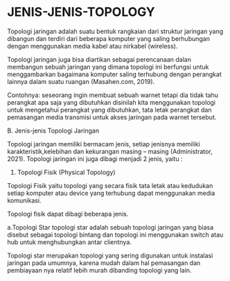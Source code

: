 # JENIS-JENIS-TOPOLOGY
Topologi jaringan adalah suatu bentuk rangkaian dari struktur jaringan yang dibangun dan terdiri dari beberapa komputer yang saling berhubungan dengan menggunakan media kabel atau nirkabel (wireless).

Topologi jaringan juga bisa diartikan sebagai perencanaan dalan membangun sebuah jaringan yang dimana topologi ini berfungsi untuk menggambarkan bagaimana komputer saling terhubung dengan perangkat lainnya dalam suatu ruangan (Masahen.com, 2019).

Contohnya: seseorang ingin membuat sebuah warnet tetapi dia tidak tahu perangkat apa saja yang dibutuhkan disinilah kita menggunakan topologi untuk mengetahui perangkat yang dibutuhkan, tata letak perangkat dan pemasangan media transmisi untuk akses jaringan pada warnet tersebut.

B.	Jenis-jenis Topologi Jaringan 

Topologi jaringan memiliki bermacam jenis, setiap jenisnya memiliki karakteristik,kelebihan dan kekurangan masing – masing (Administrator, 2021). 
Topologi jaringan ini juga dibagi menjadi 2 jenis, yaitu :

1.	Topologi Fisik (Physical Topology)
  
Topologi Fisik yaitu topologi yang secara fisik tata letak atau kedudukan setiap komputer atau device yang terhubung dapat menggunakan media komunikasi.

Topologi fisik dapat dibagi beberapa jenis.

a.Topologi Star
topologi star adalah sebuah topologi jaringan yang biasa disebut sebagai topologi bintang dan topologi ini menggunakan switch atau hub untuk menghubungkan antar clientnya. 

Topologi star merupakan topologi yang sering digunakan untuk instalasi jaringan pada umumnya, karena mudah dalam hal pemasangan dan pembiayaan nya relatif lebih murah dibanding topologi yang lain.

